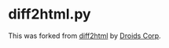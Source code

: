 # diff2html.py

This was forked from [diff2html](http://git.droids-corp.org/?p=diff2html.git;a=summary) by [Droids Corp](http://droids-corp.org/blog/html/index.html).
